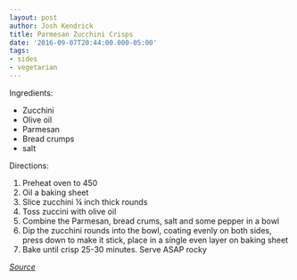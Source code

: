 ```yaml
---
layout: post
author: Josh Kendrick
title: Parmesan Zucchini Crisps
date: '2016-09-07T20:44:00.000-05:00'
tags:
- sides
- vegetarian
---
```


Ingredients:
* Zucchini
* Olive oil
* Parmesan
* Bread crumps
* salt

Directions:
1. Preheat oven to 450
2. Oil a baking sheet
3. Slice zucchini ¼ inch thick rounds
4. Toss zuccini with olive oil
5. Combine the Parmesan, bread crums, salt and some pepper in a bowl
6. Dip the zucchini rounds into the bowl, coating evenly on both sides, press down to make it stick, place in a single even layer on baking sheet
7. Bake until crisp 25-30 minutes. Serve ASAP rocky

*[Source](http://www.foodnetwork.com/recipes/ellie-krieger/zucchini-parmesan-crisps-recipe.html)*